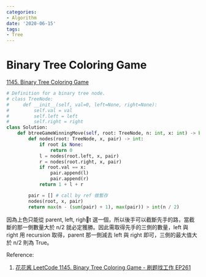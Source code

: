 ```yaml
---
categories:
- Algorithm
date: '2020-06-15'
tags:
- Tree
---
```


# Binary Tree Coloring Game

[1145. Binary Tree Coloring Game](https://leetcode.com/problems/binary-tree-coloring-game/)

```python
# Definition for a binary tree node.
# class TreeNode:
#     def __init__(self, val=0, left=None, right=None):
#         self.val = val
#         self.left = left
#         self.right = right
class Solution:
    def btreeGameWinningMove(self, root: TreeNode, n: int, x: int) -> bool:
        def nodes(root: TreeNode, x, pair) -> int:
            if root is None:
                return 0
            l = nodes(root.left, x, pair)
            r = nodes(root.right, x, pair)
            if root.val == x:
                pair.append(l)
                pair.append(r)
            return 1 + l + r

        pair = [] # call by ref 做暫存
        nodes(root, x, pair)
        return max(n - (sum(pair) + 1), max(pair)) > int(n / 2)
```

因為上色只能從 parent, left, right 選一個，所以後手可以截斷先手的路，當截斷的那一側數量大於 n/2 就必定獲勝。因此需取得先手的三側的數量，left 與 right 用 recursion 取得，parent 那一側減去 left 與 right 即可，三側的最大值大於 n/2 則為 True。

Reference:

1. [花花酱 LeetCode 1145. Binary Tree Coloring Game - 刷题找工作 EP261](https://youtu.be/0MGbvRHYZxc)